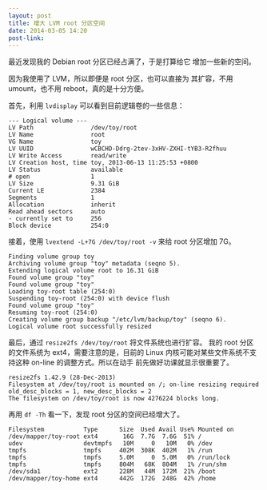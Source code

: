 ```yaml
---
layout: post
title: 增大 LVM root 分区空间
date: 2014-03-05 14:20
post-link:
---
```


最近发现我的 Debian root 分区已经占满了，于是打算给它
增加一些新的空间。

因为我使用了 LVM，所以即便是 root 分区，也可以直接为
其扩容，不用 umount，也不用 reboot，真的是十分方便。

首先，利用 `lvdisplay` 可以看到目前逻辑卷的一些信息：

    --- Logical volume ---
    LV Path                /dev/toy/root
    LV Name                root
    VG Name                toy
    LV UUID                wCBCHD-Ddrg-2tev-3xHV-ZXHI-tYB3-R2fhuu
    LV Write Access        read/write
    LV Creation host, time toy, 2013-06-13 11:25:53 +0800
    LV Status              available
    # open                 1
    LV Size                9.31 GiB
    Current LE             2384
    Segments               1
    Allocation             inherit
    Read ahead sectors     auto
    - currently set to     256
    Block device           254:0

接着，使用 `lvextend -L+7G /dev/toy/root -v` 来给 root 分区增加
7G。

    Finding volume group toy
    Archiving volume group "toy" metadata (seqno 5).
    Extending logical volume root to 16.31 GiB
    Found volume group "toy"
    Found volume group "toy"
    Loading toy-root table (254:0)
    Suspending toy-root (254:0) with device flush
    Found volume group "toy"
    Resuming toy-root (254:0)
    Creating volume group backup "/etc/lvm/backup/toy" (seqno 6).
    Logical volume root successfully resized

最后，通过 `resize2fs /dev/toy/root` 将文件系统也进行扩容。
我的 root 分区的文件系统为 ext4，需要注意的是，目前的 Linux
内核可能对某些文件系统不支持这种 on-line 的调整方式。所以在动手
前先做好功课就显示很重要了。

    resize2fs 1.42.9 (28-Dec-2013)
    Filesystem at /dev/toy/root is mounted on /; on-line resizing required
    old_desc_blocks = 1, new_desc_blocks = 2
    The filesystem on /dev/toy/root is now 4276224 blocks long.

再用 `df -Th` 看一下，发现 root 分区的空间已经增大了。

    Filesystem           Type      Size  Used Avail Use% Mounted on
    /dev/mapper/toy-root ext4       16G  7.7G  7.6G  51% /
    udev                 devtmpfs   10M     0   10M   0% /dev
    tmpfs                tmpfs     402M  308K  402M   1% /run
    tmpfs                tmpfs     5.0M     0  5.0M   0% /run/lock
    tmpfs                tmpfs     804M   68K  804M   1% /run/shm
    /dev/sda1            ext2      228M   44M  172M  21% /boot
    /dev/mapper/toy-home ext4      442G  172G  248G  42% /home

